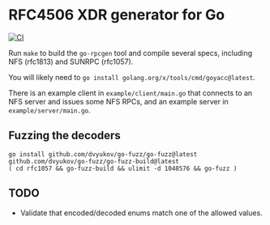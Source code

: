 # RFC4506 XDR generator for Go

[![CI](https://github.com/zeldovich/go-rpcgen/actions/workflows/build.yml/badge.svg)](https://github.com/zeldovich/go-rpcgen/actions/workflows/build.yml)

Run `make` to build the `go-rpcgen` tool and compile several specs,
including NFS (rfc1813) and SUNRPC (rfc1057).

You will likely need to `go install golang.org/x/tools/cmd/goyacc@latest`.

There is an example client in `example/client/main.go` that connects to
an NFS server and issues some NFS RPCs, and an example server in
`example/server/main.go`.

## Fuzzing the decoders

```
go install github.com/dvyukov/go-fuzz/go-fuzz@latest github.com/dvyukov/go-fuzz/go-fuzz-build@latest
( cd rfc1057 && go-fuzz-build && ulimit -d 1048576 && go-fuzz )
```

## TODO

- Validate that encoded/decoded enums match one of the allowed values.
